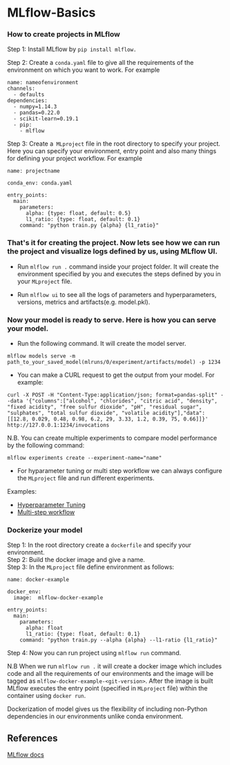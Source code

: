 # MLflow-Basics

### How to create projects in MLflow

Step 1: Install MLflow by ```pip install mlflow.
                            ```
<br>

Step 2: Create a `conda.yaml` file to give all the requirements of the environment on which you want to work. For example

```
name: nameofenvironment
channels:
  - defaults
dependencies:
  - numpy=1.14.3
  - pandas=0.22.0
  - scikit-learn=0.19.1
  - pip:
    - mlflow
```

Step 3: Create a` MLproject` file in the root directory to specify your project. Here you can specify your environment, entry point and also many things for defining your project workflow. For example

```
name: projectname

conda_env: conda.yaml

entry_points:
  main:
    parameters:
      alpha: {type: float, default: 0.5}
      l1_ratio: {type: float, default: 0.1}
    command: "python train.py {alpha} {l1_ratio}"

```

### That's it for creating the project. Now lets see how we can run the project and visualize logs defined by us, using MLflow UI.

* Run `mlflow run .` command inside your project folder. It will create the environment specified by you and executes the steps defined by you in your `MLproject` file.

* Run `mlflow ui` to see all the logs of parameters and hyperparameters, versions, metrics and artifacts(e.g. model.pkl).

### Now your model is ready to serve. Here is how you can serve your model.

* Run the following command. It will create the model server.

```
mlflow models serve -m path_to_your_saved_model(mlruns/0/experiment/artifacts/model) -p 1234
```

* You can make a CURL request to get the output from your model. For example: 

```
curl -X POST -H "Content-Type:application/json; format=pandas-split" --data '{"columns":["alcohol", "chlorides", "citric acid", "density", "fixed acidity", "free sulfur dioxide", "pH", "residual sugar", "sulphates", "total sulfur dioxide", "volatile acidity"],"data":[[12.8, 0.029, 0.48, 0.98, 6.2, 29, 3.33, 1.2, 0.39, 75, 0.66]]}' http://127.0.0.1:1234/invocations
```

N.B. You can create multiple experiments to compare model performance by the following command:

```
mlflow experiments create --experiment-name="name"

```

* For hyparameter tuning or multi step workflow we can always configure the `MLproject` file and run different experiments.

Examples:

* [Hyperparameter Tuning](https://github.com/mlflow/mlflow/tree/master/examples/hyperparam)
* [Multi-step workflow](https://github.com/mlflow/mlflow/tree/master/examples/multistep_workflow)


### Dockerize your model

Step 1: In the root directory create a `dockerfile` and specify your environment.
<br>
Step 2: Build the docker image and give a name.
<br>
Step 3: In the `MLproject` file define environment as follows:
```
name: docker-example

docker_env:
  image:  mlflow-docker-example

entry_points:
  main:
    parameters:
      alpha: float
      l1_ratio: {type: float, default: 0.1}
    command: "python train.py --alpha {alpha} --l1-ratio {l1_ratio}"

```

Step 4: Now you can run project using `mlflow run` command.

N.B When we run `mlflow run .` it will create a docker image which includes code and all the requirements of our environments and the image 
will be tagged as `mlflow-docker-example-<git-version>`. After the image is built MLflow executes the entry point (specified in `MLproject` file) within the container using `docker run`.

Dockerization of model gives us the flexibility of including non-Python dependencies in our environments unlike conda environment.


## References
[MLflow docs](https://mlflow.org/docs/latest/index.html)



















